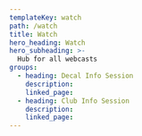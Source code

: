 ```yaml
---
templateKey: watch
path: /watch
title: Watch
hero_heading: Watch
hero_subheading: >-
  Hub for all webcasts
groups:
  - heading: Decal Info Session
    description: 
    linked_page: 
  - heading: Club Info Session
    description: 
    linked_page: 
---
```

